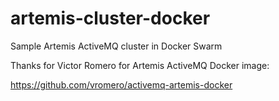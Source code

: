 # artemis-cluster-docker
Sample Artemis ActiveMQ cluster in Docker Swarm

Thanks for Victor Romero for Artemis ActiveMQ Docker image:

https://github.com/vromero/activemq-artemis-docker
